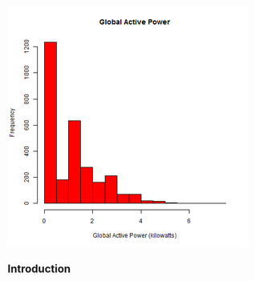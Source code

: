 ![plot of chunk unnamed-chunk-3](https://github.com/RXCORE/COREDX/blob/master/PROJECTS/EXPLORATORY%20DATA%20ANALYSIS/plot1.png) 
## Introduction

